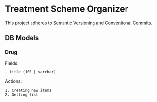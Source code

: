# Treatment Scheme Organizer

This project adheres to [Semantic Versioning](http://semver.org/)
and [Conventional Commits](https://www.conventionalcommits.org/en/v1.0.0-beta.2/).

## DB Models

### Drug

Fields:

```
- title (100 | varchar)
```

Actions:

```
1. Creating new items
2. Getting list
```
